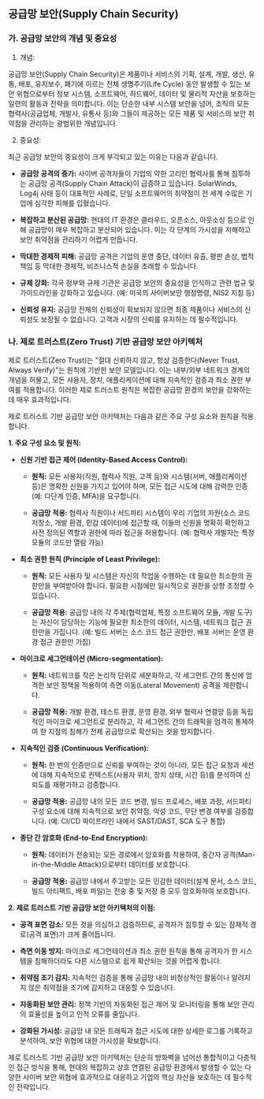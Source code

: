 ## 공급망 보안(Supply Chain Security)

### 가. 공급망 보안의 개념 및 중요성

1. 개념:

공급망 보안(Supply Chain Security)은 제품이나 서비스의 기획, 설계, 개발, 생산, 유통, 배포, 유지보수, 폐기에 이르는 전체 생명주기(Life Cycle) 동안 발생할 수 있는 보안 위협으로부터 정보 시스템, 소프트웨어, 하드웨어, 데이터 및 물리적 자산을 보호하는 일련의 활동과 전략을 의미합니다. 이는 단순한 내부 시스템 보안을 넘어, 조직의 모든 협력사(공급업체, 개발사, 유통사 등)와 그들이 제공하는 모든 제품 및 서비스의 보안 취약점을 관리하는 광범위한 개념입니다.

2. 중요성:

최근 공급망 보안의 중요성이 크게 부각되고 있는 이유는 다음과 같습니다.

- **공급망 공격의 증가:** 사이버 공격자들이 기업의 약한 고리인 협력사를 통해 침투하는 공급망 공격(Supply Chain Attack)이 급증하고 있습니다. SolarWinds, Log4j 사태 등이 대표적인 사례로, 단일 소프트웨어의 취약점이 전 세계 수많은 기업에 심각한 피해를 입혔습니다.
    
- **복잡하고 분산된 공급망:** 현대의 IT 환경은 클라우드, 오픈소스, 아웃소싱 등으로 인해 공급망이 매우 복잡하고 분산되어 있습니다. 이는 각 단계의 가시성을 저해하고 보안 취약점을 관리하기 어렵게 만듭니다.
    
- **막대한 경제적 피해:** 공급망 공격은 기업의 운영 중단, 데이터 유출, 평판 손상, 법적 책임 등 막대한 경제적, 비즈니스적 손실을 초래할 수 있습니다.
    
- **규제 강화:** 각국 정부와 규제 기관은 공급망 보안의 중요성을 인식하고 관련 법규 및 가이드라인을 강화하고 있습니다. (예: 미국의 사이버보안 행정명령, NIS2 지침 등)
    
- **신뢰성 유지:** 공급망 전체의 신뢰성이 확보되지 않으면 최종 제품이나 서비스의 신뢰성도 보장될 수 없습니다. 고객과 시장의 신뢰를 유지하는 데 필수적입니다.
    

### 나. 제로 트러스트(Zero Trust) 기반 공급망 보안 아키텍처

제로 트러스트(Zero Trust)는 "절대 신뢰하지 않고, 항상 검증한다(Never Trust, Always Verify)"는 원칙에 기반한 보안 모델입니다. 이는 내부/외부 네트워크 경계의 개념을 허물고, 모든 사용자, 장치, 애플리케이션에 대해 지속적인 검증과 최소 권한 부여를 적용합니다. 이러한 제로 트러스트 원칙은 복잡한 공급망 환경의 보안을 강화하는 데 매우 효과적입니다.

제로 트러스트 기반 공급망 보안 아키텍처는 다음과 같은 주요 구성 요소와 원칙을 적용합니다.

**1. 주요 구성 요소 및 원칙:**

- **신원 기반 접근 제어 (Identity-Based Access Control):**
    
    - **원칙:** 모든 사용자(직원, 협력사 직원, 고객 등)와 시스템(서버, 애플리케이션 등)은 명확한 신원을 가지고 있어야 하며, 모든 접근 시도에 대해 강력한 인증(예: 다단계 인증, MFA)을 요구합니다.
        
    - **공급망 적용:** 협력사 직원이나 서드파티 시스템이 우리 기업의 자원(소스 코드 저장소, 개발 환경, 민감 데이터)에 접근할 때, 이들의 신원을 명확히 확인하고 사전 정의된 역할과 권한에 따라 접근을 허용합니다. (예: 협력사 개발자는 특정 모듈의 코드만 열람 가능)
        
- **최소 권한 원칙 (Principle of Least Privilege):**
    
    - **원칙:** 모든 사용자 및 시스템은 자신의 작업을 수행하는 데 필요한 최소한의 권한만을 부여받아야 합니다. 필요한 시점에만 일시적으로 권한을 상향 조정할 수 있습니다.
        
    - **공급망 적용:** 공급망 내의 각 주체(협력업체, 특정 소프트웨어 모듈, 개발 도구)는 자신이 담당하는 기능에 필요한 최소한의 데이터, 시스템, 네트워크 접근 권한만을 가집니다. (예: 빌드 서버는 소스 코드 접근 권한만, 배포 서버는 운영 환경 접근 권한만 가짐)
        
- **마이크로 세그먼테이션 (Micro-segmentation):**
    
    - **원칙:** 네트워크를 작은 논리적 단위로 세분화하고, 각 세그먼트 간의 통신에 엄격한 보안 정책을 적용하여 측면 이동(Lateral Movement) 공격을 제한합니다.
        
    - **공급망 적용:** 개발 환경, 테스트 환경, 운영 환경, 외부 협력사 연결망 등을 독립적인 마이크로 세그먼트로 분리하고, 각 세그먼트 간의 트래픽을 엄격히 통제하여 한 지점의 침해가 전체 공급망으로 확산되는 것을 방지합니다.
        
- **지속적인 검증 (Continuous Verification):**
    
    - **원칙:** 한 번의 인증만으로 신뢰를 부여하는 것이 아니라, 모든 접근 요청과 세션에 대해 지속적으로 컨텍스트(사용자 위치, 장치 상태, 시간 등)를 분석하여 신뢰도를 재평가하고 검증합니다.
        
    - **공급망 적용:** 공급망 내의 모든 코드 변경, 빌드 프로세스, 배포 과정, 서드파티 구성 요소에 대해 지속적으로 보안 취약점, 악성 코드, 무단 변경 여부를 검증합니다. (예: CI/CD 파이프라인 내에서 SAST/DAST, SCA 도구 통합)
        
- **종단 간 암호화 (End-to-End Encryption):**
    
    - **원칙:** 데이터가 전송되는 모든 경로에서 암호화를 적용하여, 중간자 공격(Man-in-the-Middle Attack)으로부터 데이터를 보호합니다.
        
    - **공급망 적용:** 공급망 내에서 주고받는 모든 민감한 데이터(설계 문서, 소스 코드, 빌드 아티팩트, 배포 파일)는 전송 중 및 저장 중 모두 암호화하여 보호합니다.
        

**2. 제로 트러스트 기반 공급망 보안 아키텍처의 이점:**

- **공격 표면 감소:** 모든 것을 의심하고 검증하므로, 공격자가 침투할 수 있는 잠재적 경로(공격 표면)가 크게 줄어듭니다.
    
- **측면 이동 방지:** 마이크로 세그먼테이션과 최소 권한 원칙을 통해 공격자가 한 시스템을 침해하더라도 다른 시스템으로 쉽게 확산되는 것을 어렵게 합니다.
    
- **취약점 조기 감지:** 지속적인 검증을 통해 공급망 내의 비정상적인 활동이나 알려지지 않은 취약점을 조기에 감지하고 대응할 수 있습니다.
    
- **자동화된 보안 관리:** 정책 기반의 자동화된 접근 제어 및 모니터링을 통해 보안 관리의 효율성을 높이고 인적 오류를 줄입니다.
    
- **강화된 가시성:** 공급망 내 모든 트래픽과 접근 시도에 대한 상세한 로그를 기록하고 분석하여, 보안 위협에 대한 가시성을 확보합니다.
    

제로 트러스트 기반 공급망 보안 아키텍처는 단순히 방화벽을 넘어선 통합적이고 다층적인 접근 방식을 통해, 현대의 복잡하고 상호 연결된 공급망 환경에서 발생할 수 있는 다양한 사이버 보안 위협에 효과적으로 대응하고 기업의 핵심 자산을 보호하는 데 필수적인 전략입니다.